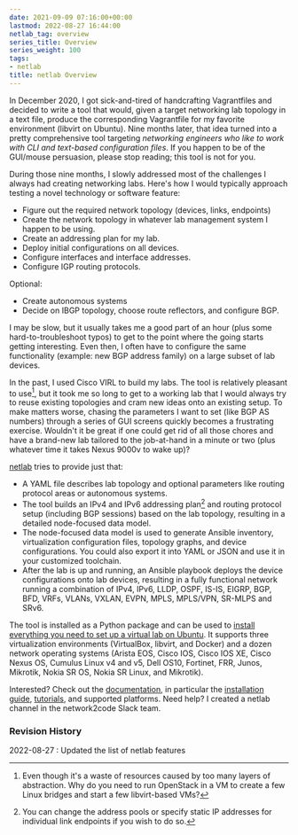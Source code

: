 ```yaml
---
date: 2021-09-09 07:16:00+00:00
lastmod: 2022-08-27 16:44:00
netlab_tag: overview
series_title: Overview
series_weight: 100
tags:
- netlab
title: netlab Overview
---
```

In December 2020, I got sick-and-tired of handcrafting Vagrantfiles and decided to write a tool that would, given a target networking lab topology in a text file, produce the corresponding Vagrantfile for my favorite environment (libvirt on Ubuntu). Nine months later, that idea turned into a pretty comprehensive tool targeting *networking engineers who like to work with CLI and text-based configuration files*. If you happen to be of the GUI/mouse persuasion, please stop reading; this tool is not for you.

During those nine months, I slowly addressed most of the challenges I always had creating networking labs. Here's how I would typically approach testing a novel technology or software feature:
<!--more-->
* Figure out the required network topology (devices, links, endpoints)
* Create the network topology in whatever lab management system I happen to be using.
* Create an addressing plan for my lab.
* Deploy initial configurations on all devices.
* Configure interfaces and interface addresses.
* Configure IGP routing protocols.

Optional:

* Create autonomous systems
* Decide on IBGP topology, choose route reflectors, and configure BGP.

I may be slow, but it usually takes me a good part of an hour (plus some hard-to-troubleshoot typos) to get to the point where the going starts getting interesting. Even then, I often have to configure the same functionality (example: new BGP address family) on a large subset of lab devices.

In the past, I used Cisco VIRL to build my labs. The tool is relatively pleasant to use[^1], but it took me so long to get to a working lab that I would always try to reuse existing topologies and cram new ideas onto an existing setup. To make matters worse, chasing the parameters I want to set (like BGP AS numbers) through a series of GUI screens quickly becomes a frustrating exercise. Wouldn't it be great if one could get rid of all those chores and have a brand-new lab tailored to the job-at-hand in a minute or two (plus whatever time it takes Nexus 9000v to wake up)?

[netlab](https://netsim-tools.readthedocs.io/) tries to provide just that:

* A YAML file describes lab topology and optional parameters like routing protocol areas or autonomous systems.
* The tool builds an IPv4 and IPv6 addressing plan[^2] and routing protocol setup (including BGP sessions) based on the lab topology, resulting in a detailed node-focused data model.
* The node-focused data model is used to generate Ansible inventory, virtualization configuration files, topology graphs, and device configurations. You could also export it into YAML or JSON and use it in your customized toolchain.
* After the lab is up and running, an Ansible playbook deploys the device configurations onto lab devices, resulting in a fully functional network running a combination of IPv4, IPv6, LLDP, OSPF, IS-IS, EIGRP, BGP, BFD, VRFs, VLANs, VXLAN, EVPN, MPLS, MPLS/VPN, SR-MLPS and SRv6.

The tool is installed as a Python package and can be used to [install everything you need to set up a virtual lab on Ubuntu](https://netsim-tools.readthedocs.io/en/latest/netlab/install.html). It supports three virtualization environments (VirtualBox, libvirt, and Docker) and a dozen network operating systems (Arista EOS, Cisco IOS, Cisco IOS XE, Cisco Nexus OS, Cumulus Linux v4 and v5, Dell OS10, Fortinet, FRR, Junos, Mikrotik, Nokia SR OS, Nokia SR Linux, and Mikrotik).

Interested? Check out the [documentation](https://netsim-tools.readthedocs.io/en/latest/index.html), in particular the [installation guide](https://netsim-tools.readthedocs.io/en/latest/install.html), [tutorials](https://netsim-tools.readthedocs.io/en/latest/tutorials.html), and supported platforms. Need help? I created a netlab channel in the network2code Slack team.

[^1]: Even though it's a waste of resources caused by too many layers of abstraction. Why do you need to run OpenStack in a VM to create a few Linux bridges and start a few libvirt-based VMs?

[^2]: You can change the address pools or specify static IP addresses for individual link endpoints if you wish to do so.

### Revision History

2022-08-27
: Updated the list of netlab features
